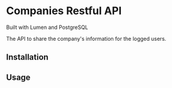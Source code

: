 # Companies Restful API

Built with Lumen and PostgreSQL

The API to share the company's information for the logged users.

## Installation

## Usage
